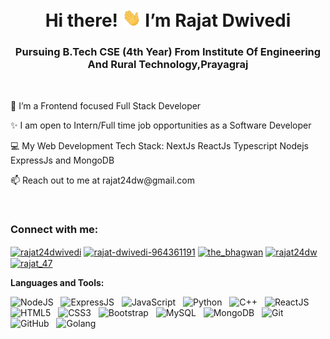 <h1 align="center" dir="auto">Hi there! <img
        src="https://raw.githubusercontent.com/ABSphreak/ABSphreak/master/gifs/Hi.gif"
        style="max-width: 100%; display: inline-block; width:30px;"> I’m Rajat Dwivedi</h1>
<h3 align="center" dir="auto">Pursuing B.Tech CSE (4th Year) From Institute Of Engineering And Rural
    Technology,Prayagraj</h3>
<br>
<p>
    <g-emoji class="g-emoji" alias="seedling"
        fallback-src="https://github.githubassets.com/images/icons/emoji/unicode/1f331.png">🌱</g-emoji>
    I’m a Frontend focused Full Stack Developer
</p>
<p>✨ I am open to Intern/Full time job opportunities as a Software Developer</p>
<p>💻 My Web Development Tech Stack: NextJs ReactJs Typescript Nodejs ExpressJs and  MongoDB </p>
<p>📫 Reach out to me at rajat24dw@gmail.com</p>
<br>


<h3 align="left">Connect with me:</h3>
<p align="left">
    <a href="https://twitter.com/rajat24dwivedi" target="blank"><img align="center"
            src="https://raw.githubusercontent.com/rahuldkjain/github-profile-readme-generator/master/src/images/icons/Social/twitter.svg"
            alt="rajat24dwivedi" height="30" width="40" /></a>
    <a href="https://linkedin.com/in/rajat-dwivedi-964361191" target="blank"><img align="center"
            src="https://raw.githubusercontent.com/rahuldkjain/github-profile-readme-generator/master/src/images/icons/Social/linked-in-alt.svg"
            alt="rajat-dwivedi-964361191" height="30" width="40" /></a>
    <a href="https://www.codechef.com/users/the_bhagwan" target="blank"><img align="center"
            src="https://cdn.jsdelivr.net/npm/simple-icons@3.1.0/icons/codechef.svg" alt="the_bhagwan" height="30"
            width="40" /></a>
    <a href="https://www.hackerrank.com/rajat24dw" target="blank"><img align="center"
            src="https://raw.githubusercontent.com/rahuldkjain/github-profile-readme-generator/master/src/images/icons/Social/hackerrank.svg"
            alt="rajat24dw" height="30" width="40" /></a>
    <a href="https://www.leetcode.com/rajat_47" target="blank"><img align="center"
            src="https://raw.githubusercontent.com/rahuldkjain/github-profile-readme-generator/master/src/images/icons/Social/leet-code.svg"
            alt="rajat_47" height="30" width="40" /></a>
</p>

**Languages and Tools:** 

![NodeJS](https://img.shields.io/badge/-NodeJS-black?logo=nodedotjs&style=social)&nbsp;&nbsp;
![ExpressJS](https://img.shields.io/badge/-ExpressJS-black?logo=express&style=social)&nbsp;&nbsp;
![JavaScript](https://img.shields.io/badge/-JavaScript-black?logo=javascript&style=social)&nbsp;&nbsp;
![Python](https://img.shields.io/badge/-Python-black?logo=Python&style=social)&nbsp;&nbsp;
![C++](https://img.shields.io/badge/-C++-black?logo=cplusplus&style=social)&nbsp;&nbsp;
![ReactJS](https://img.shields.io/badge/-ReactJS-black?logo=react&style=social)&nbsp;&nbsp;
![HTML5](https://img.shields.io/badge/-HTML5-black?logo=html5&style=social)&nbsp;&nbsp;
![CSS3](https://img.shields.io/badge/-CSS3-black?logo=css3&style=social)&nbsp;&nbsp;
![Bootstrap](https://img.shields.io/badge/-Bootstrap-black?logo=bootstrap&style=social)&nbsp;&nbsp;
![MySQL](https://img.shields.io/badge/-MySQL-black?logo=mysql&style=social)&nbsp;&nbsp;
![MongoDB](https://img.shields.io/badge/-MongoDB-black?logo=mongodb&style=social)&nbsp;&nbsp;
![Git](https://img.shields.io/badge/-Git-black?logo=git&style=social)&nbsp;&nbsp;
![GitHub](https://img.shields.io/badge/-GitHub-black?logo=github&style=social)&nbsp;&nbsp;
![Golang](https://img.shields.io/badge/-Golang-black?logo=go&style=social)&nbsp;&nbsp;

            

<!---
rkmdCodes/rkmdCodes is a ✨ special ✨ repository because its `README.md` (this file) appears on your GitHub profile.
You can click the Preview link to take a look at your changes.
--->
